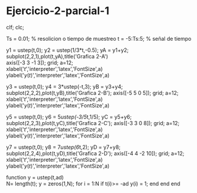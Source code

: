 # Ejercicio-2-parcial-1
clf; clc;

Ts = 0.01;                 % resolicion o tiempo de muestreo 
t = -5:Ts:5;               % señal de tiempo

y1 = ustep(t,0);
y2 = ustep(1/3*t,-0.5);
yA = y1+y2;
subplot(2,2,1),plot(t,yA),title('Grafica 2-A')                     
axis([-3 3 -1 3]); 
grid; a=12;                     
xlabel('$t$','interpreter','latex','FontSize',a)
ylabel('$y(t)$','interpreter','latex','FontSize',a)

y3 = ustep(t,0);
y4 = 3*ustep(-t,3);
yB = y3+y4;
subplot(2,2,2),plot(t,yB),title('Grafica 2-B');
axis([-5 5 0 5]); 
grid; a=12;                     
xlabel('$t$','interpreter','latex','FontSize',a)
ylabel('$y(t)$','interpreter','latex','FontSize',a)

y5 = ustep(t,0);
y6 = 5*ustep(-3/5*t,1/5);
yC = y5+y6;
subplot(2,2,3),plot(t,yC),title('Grafica 2-C');
axis([-3 3 0 8]); 
grid; a=12;                     
xlabel('$t$','interpreter','latex','FontSize',a)
ylabel('$y(t)$','interpreter','latex','FontSize',a)

y7 = ustep(t,0);
y8 = 7*ustep(6*t,2);
yD = y7+y8;
subplot(2,2,4),plot(t,yD),title('Grafica 2-D');
axis([-4 4 -2 10]); 
grid; a=12;                     
xlabel('$t$','interpreter','latex','FontSize',a)
ylabel('$y(t)$','interpreter','latex','FontSize',a)

function y = ustep(t,ad)                  
N= length(t);
y = zeros(1,N);
    for i = 1:N
        if t(i)>= -ad
            y(i) = 1;
        end
    end
end
